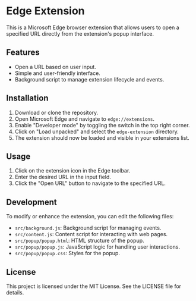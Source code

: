 # Edge Extension

This is a Microsoft Edge browser extension that allows users to open a specified URL directly from the extension's popup interface. 

## Features

- Open a URL based on user input.
- Simple and user-friendly interface.
- Background script to manage extension lifecycle and events.

## Installation

1. Download or clone the repository.
2. Open Microsoft Edge and navigate to `edge://extensions`.
3. Enable "Developer mode" by toggling the switch in the top right corner.
4. Click on "Load unpacked" and select the `edge-extension` directory.
5. The extension should now be loaded and visible in your extensions list.

## Usage

1. Click on the extension icon in the Edge toolbar.
2. Enter the desired URL in the input field.
3. Click the "Open URL" button to navigate to the specified URL.

## Development

To modify or enhance the extension, you can edit the following files:

- `src/background.js`: Background script for managing events.
- `src/content.js`: Content script for interacting with web pages.
- `src/popup/popup.html`: HTML structure of the popup.
- `src/popup/popup.js`: JavaScript logic for handling user interactions.
- `src/popup/popup.css`: Styles for the popup.

## License

This project is licensed under the MIT License. See the LICENSE file for details.